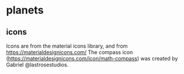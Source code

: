# planets


## icons 

Icons are from the material icons library, and from https://materialdesignicons.com/
The compass icon (https://materialdesignicons.com/icon/math-compass) was created by Gabriel @lastrosestudios.
